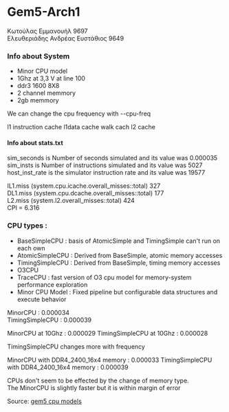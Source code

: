# Gem5-Arch1  
Κωτούλας Εμμανουήλ 9697  
Ελευθεριάδης Ανδρέας Ευστάθιος 9649  
### Info about System
* Minor CPU model
* 1Ghz at 3,3 V at line 100  
* ddr3 1600 8X8  
* 2 channel memmory
* 2gb memmory  

We can change the cpu frequency with --cpu-freq

l1 instruction cache l1data cache walk cach l2 cache 

#### Info about stats.txt
sim_seconds is Number of seconds simulated and its value was 0.000035  
sim_insts is Number of instructions simulated and its value was 5027  
host_inst_rate is the simulator instruction rate and its value was 19577  

IL1.miss (system.cpu.icache.overall_misses::total) 327  
DL1.miss (system.cpu.dcache.overall_misses::total) 177  
L2.miss (system.l2.overall_misses::total) 424  
CPI = 6.316


### CPU types :  
* BaseSimpleCPU : basis of AtomicSimple and TimingSimple can't run on each own
* AtomicSimpleCPU : Derived from BaseSimple, atomic memory accesses
* TimingSimpleCPU : Derived from BaseSimple, timing memory accesses
* O3CPU
* TraceCPU : fast version of O3 cpu model for memory-system performance exploration
* Minor CPU Model : Fixed pipeline but configurable data structures and execute behavior

MinorCPU : 0.000034  
TimingSimpleCPU : 0.000039  

MinorCPU at 10Ghz : 0.000029
TimingSimpleCPU at 10Ghz : 0.000028

TimingSimpleCPU changes more with frequency

MinorCPU with DDR4_2400_16x4 memory : 0.000033
TimingSimpleCPU with DDR4_2400_16x4 memory : 0.000039  

CPUs don't seem to be effected by the change of memory type.  
The MinorCPU is slightly faster but it is within margin of error    



Source: [gem5 cpu models](www.gem5.org/documentation/general_docs/cpu_models)
